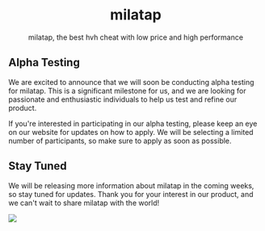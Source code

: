 # <div align="center">milatap</div>

<div align="center">milatap, the best hvh cheat with low price and high performance</div>

## Alpha Testing 

We are excited to announce that we will soon be conducting alpha testing for milatap. This is a significant milestone for us, and we are looking for passionate and enthusiastic individuals to help us test and refine our product.

If you're interested in participating in our alpha testing, please keep an eye on our website for updates on how to apply. We will be selecting a limited number of participants, so make sure to apply as soon as possible.

## Stay Tuned 

We will be releasing more information about milatap in the coming weeks, so stay tuned for updates. Thank you for your interest in our product, and we can't wait to share milatap with the world!


![](https://komarev.com/ghpvc/?username=mila-cheat&label=Views&style=for-the-badge)
